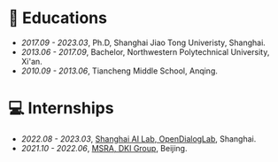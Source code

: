 
# 📖 Educations
- *2017.09 - 2023.03*, Ph.D, Shanghai Jiao Tong Univeristy, Shanghai.
- *2013.06 - 2017.09*, Bachelor, Northwestern Polytechnical University, Xi'an.
- *2010.09 - 2013.06*, Tiancheng Middle School, Anqing.

# 💻 Internships
- *2022.08 - 2023.03*, [Shanghai AI Lab, OpenDialogLab](https://www.shlab.org.cn/), Shanghai.
- *2021.10 - 2022.06*, [MSRA, DKI Group](https://www.microsoft.com/en-us/research/group/data-knowledge-intelligence/), Beijing.